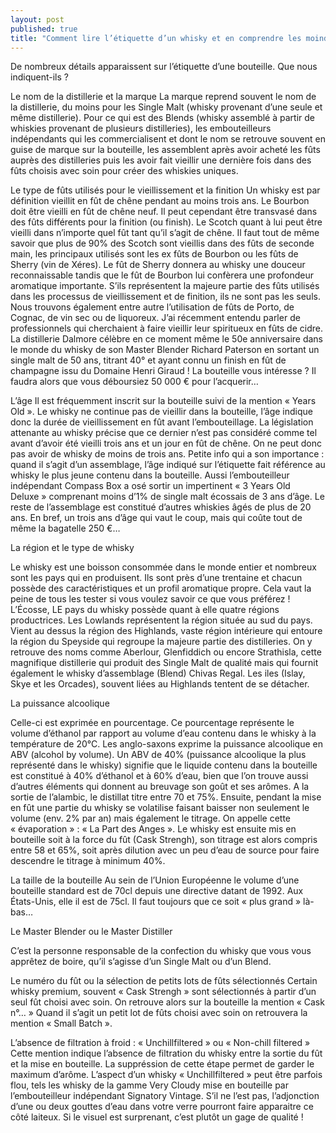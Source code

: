 ```yaml
---
layout: post
published: true
title: "Comment lire l’étiquette d’un whisky et en comprendre les moindres détails"
---
```


De nombreux détails apparaissent sur l’étiquette d’une bouteille. Que nous indiquent-ils ?

Le nom de la distillerie et la marque
La marque reprend souvent le nom de la distillerie, du moins pour les Single Malt (whisky provenant d’une seule et même distillerie). Pour ce qui est des Blends (whisky assemblé à partir de whiskies provenant de plusieurs distilleries), les embouteilleurs indépendants qui les commercialisent et dont le nom se retrouve souvent en guise de marque sur la bouteille, les assemblent après avoir acheté les fûts auprès des distilleries puis les avoir fait vieillir une dernière fois dans des fûts choisis avec soin pour créer des whiskies uniques.

Le type de fûts utilisés pour le vieillissement et la finition
Un whisky est par définition vieillit en fût de chêne pendant au moins trois ans.
Le Bourbon doit être vieilli en fût de chêne neuf. Il peut cependant être transvasé dans des fûts différents pour la finition (ou finish).
Le Scotch quant à lui peut être vieilli dans n’importe quel fût tant qu’il s’agit de chêne. Il faut tout de même savoir que plus de 90% des Scotch sont vieillis dans des fûts de seconde main, les principaux utilisés sont les ex fûts de Bourbon ou les fûts de Sherry (vin de Xéres).
Le fût de Sherry donnera au whisky une douceur reconnaissable tandis que le fût de Bourbon lui confèrera une profondeur aromatique importante.
S’ils représentent la majeure partie des fûts utilisés dans les processus de vieillissement et de finition, ils ne sont pas les seuls. Nous trouvons également entre autre l’utilisation de fûts de Porto, de Cognac, de vin sec ou de liquoreux. J’ai récemment entendu parler de professionnels qui cherchaient à faire vieillir leur spiritueux en fûts de cidre. La distillerie Dalmore célèbre en ce moment même le 50e anniversaire dans le monde du whisky de son Master Blender Richard Paterson en sortant un single malt de 50 ans, titrant 40° et ayant connu un finish en fût de champagne issu du Domaine Henri Giraud ! La bouteille vous intéresse ? Il faudra alors que vous déboursiez 50 000 € pour l’acquerir…

L’âge
Il est fréquemment inscrit sur la bouteille suivi de la mention « Years Old ». Le whisky ne continue pas de vieillir dans la bouteille, l’âge indique donc la durée de vieillissement en fût avant l’embouteillage.
La législation attenante au whisky précise que ce dernier n’est pas considéré comme tel avant d’avoir été vieilli trois ans et un jour en fût de chêne. On ne peut donc pas avoir de whisky de moins de trois ans.
Petite info qui a son importance : quand il s’agit d’un assemblage, l’âge indiqué sur l’étiquette fait référence au whisky le plus jeune contenu dans la bouteille.
Aussi l’embouteilleur indépendant Compass Box a osé sortir un impertinent « 3 Years Old Deluxe » comprenant moins d’1% de single malt écossais de 3 ans d’âge. Le reste de l’assemblage est constitué d’autres whiskies âgés de plus de 20 ans. En bref, un trois ans d’âge qui vaut le coup, mais qui coûte tout de même la bagatelle 250 €…

La région et le type de whisky

Le whisky est une boisson consommée dans le monde entier et nombreux sont les pays qui en produisent. Ils sont près d’une trentaine et chacun possède des caractéristiques et un profil aromatique propre. Cela vaut la peine de tous les tester si vous voulez savoir ce que vous préférez !
L’Écosse, LE pays du whisky possède quant à elle quatre régions productrices. Les Lowlands représentent la région située au sud du pays. Vient au dessus la région des Highlands, vaste région intérieure qui entoure la région du Speyside qui regroupe la majeure partie des distilleries. On y retrouve des noms comme Aberlour, Glenfiddich ou encore Strathisla, cette magnifique distillerie qui produit des Single Malt de qualité mais qui fournit également le whisky d’assemblage (Blend) Chivas Regal. Les iles (Islay, Skye et les Orcades), souvent liées au Highlands tentent de se détacher.

La puissance alcoolique

Celle-ci est exprimée en pourcentage. Ce pourcentage représente le volume d’éthanol par rapport au volume d’eau contenu dans le whisky à la température de 20°C. Les anglo-saxons exprime la puissance alcoolique en ABV (alcohol by volume).
Un ABV de 40% (puissance alcoolique la plus représenté dans le whisky) signifie que le liquide contenu dans la bouteille est constitué à 40% d’éthanol et à 60% d’eau, bien que l’on trouve aussi d’autres éléments qui donnent au breuvage son goût et ses arômes.
A la sortie de l’alambic, le distillat titre entre 70 et 75%. Ensuite, pendant la mise en fût une partie du whisky se volatilise faisant baisser non seulement le volume (env. 2% par an) mais également le titrage. On appelle cette « évaporation » : « La Part des Anges ».
Le whisky est ensuite mis en bouteille soit à la force du fût (Cask Strengh), son titrage est alors compris entre 58 et 65%, soit après dilution avec un peu d’eau de source pour faire descendre le titrage à minimum 40%.


La taille de la bouteille
Au sein de l’Union Européenne le volume d’une bouteille standard est de 70cl depuis une directive datant de 1992. Aux États-Unis, elle il est de 75cl. Il faut toujours que ce soit « plus grand » là-bas…

Le Master Blender ou le Master Distiller

C’est la personne responsable de la confection du whisky que vous vous apprêtez de boire, qu’il s’agisse d’un Single Malt ou d’un Blend.

Le numéro du fût ou la sélection de petits lots de fûts sélectionnés
Certain whisky premium, souvent « Cask Strengh » sont sélectionnés à partir d’un seul fût choisi avec soin. On retrouve alors sur la bouteille la mention « Cask n°… »
Quand il s’agit un petit lot de fûts choisi avec soin on retrouvera la mention « Small Batch ».

L’absence de filtration à froid : « Unchillfiltered » ou « Non-chill filtered »
Cette mention indique l’absence de filtration du whisky entre la sortie du fût et la mise en bouteille. La suppréssion de cette étape permet de garder le maximum d’arôme. L’aspect d’un whisky « Unchillfiltered » peut être parfois flou, tels les whisky de la gamme Very Cloudy mise en bouteille par l’embouteilleur indépendant Signatory Vintage. S’il ne l’est pas, l’adjonction d’une ou deux gouttes d’eau dans votre verre pourront faire apparaitre ce côté laiteux. Si le visuel est surprenant, c’est plutôt un gage de qualité !
